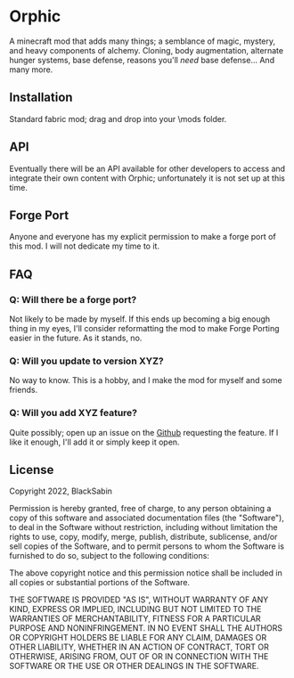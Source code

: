 # Orphic

A minecraft mod that adds many things; a semblance of magic, mystery, and heavy components of alchemy. Cloning, body augmentation, alternate hunger systems, base defense, reasons you'll *need* base defense... And many more. 


## Installation

Standard fabric mod; drag and drop into your \mods folder.

## API

Eventually there will be an API available for other developers to access and integrate their own content with Orphic; unfortunately it is not set up at this time.

## Forge Port

Anyone and everyone has my explicit permission to make a forge port of this mod. I will not dedicate my time to it.

## FAQ

### Q: Will there be a forge port?

Not likely to be made by myself. If this ends up becoming a big enough thing in my eyes, I'll consider reformatting the mod to make Forge Porting easier in the future. As it stands, no.

### Q: Will you update to version XYZ?

No way to know. This is a hobby, and I make the mod for myself and some friends.

### Q: Will you add XYZ feature?

Quite possibly; open up an issue on the [Github](https://github.com/blacksabin/Orphic) requesting the feature. If I like it enough, I'll add it or simply keep it open.

## License

Copyright 2022, BlackSabin

Permission is hereby granted, free of charge, to any person obtaining a copy of this software and associated documentation files (the "Software"), to deal in the Software without restriction, including without limitation the rights to use, copy, modify, merge, publish, distribute, sublicense, and/or sell copies of the Software, and to permit persons to whom the Software is furnished to do so, subject to the following conditions:

The above copyright notice and this permission notice shall be included in all copies or substantial portions of the Software.

THE SOFTWARE IS PROVIDED "AS IS", WITHOUT WARRANTY OF ANY KIND, EXPRESS OR IMPLIED, INCLUDING BUT NOT LIMITED TO THE WARRANTIES OF MERCHANTABILITY, FITNESS FOR A PARTICULAR PURPOSE AND NONINFRINGEMENT. IN NO EVENT SHALL THE AUTHORS OR COPYRIGHT HOLDERS BE LIABLE FOR ANY CLAIM, DAMAGES OR OTHER LIABILITY, WHETHER IN AN ACTION OF CONTRACT, TORT OR OTHERWISE, ARISING FROM, OUT OF OR IN CONNECTION WITH THE SOFTWARE OR THE USE OR OTHER DEALINGS IN THE SOFTWARE.